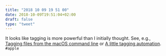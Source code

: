 ```yaml
---
title: "2018 10 09 19 51 00"
date: 2018-10-09T19:51:04+02:00
draft: false
type: "tweet"
---
```

It looks like tagging is more powerful than I initially thought. See, e.g., [Tagging files from the macOS command line](http://brettterpstra.com/2017/08/22/tagging-files-from-the-command-line/) or [A little tagging automation](http://leancrew.com/all-this/2018/10/a-little-tagging-automation/). `#apple` 
